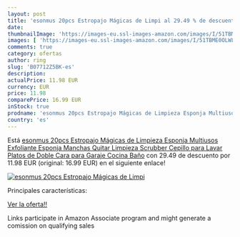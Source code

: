 ```yaml
---
layout: post
title: 'esonmus 20pcs Estropajo Mágicas de Limpi al 29.49 % de descuento'
date: 
thumbnailImage: 'https://images-eu.ssl-images-amazon.com/images/I/51TBME0OLWL._SL200_.jpg'
images: [ 'https://images-eu.ssl-images-amazon.com/images/I/51TBME0OLWL._SL200_.jpg' ]
comments: true
category: ofertas
author: ring
slug: 'B07712Z5BK-es'
description:
actualPrice: 11.98 EUR
currency: EUR
price: 11.98
comparePrice: 16.99 EUR
inStock: true
prodname: 'esonmus 20pcs Estropajo Mágicas de Limpieza Esponja Multiusos Exfoliante Esponja Manchas Quitar Limpieza Scrubber Cepillo para Lavar Platos de Doble Cara para Garaje Cocina Baño'
country: 'es'
---
```


Está [esonmus 20pcs Estropajo Mágicas de Limpieza Esponja Multiusos Exfoliante Esponja Manchas Quitar Limpieza Scrubber Cepillo para Lavar Platos de Doble Cara para Garaje Cocina Baño](https://www.amazon.es/dp/B07712Z5BK/?tag=tolees-21) con 29.49 de descuento por 11.98 EUR (original: 16.99 EUR) en el siguiente enlace!

[![esonmus 20pcs Estropajo Mágicas de Limpi](https://images-eu.ssl-images-amazon.com/images/I/51TBME0OLWL._SL200_.jpg)](https://www.amazon.es/dp/B07712Z5BK/?tag=tolees-21)

Principales características:


[Ver la oferta!!](https://www.amazon.es/dp/B07712Z5BK/?tag=tolees-21)

Links participate in Amazon Associate program and might generate a comission on qualifying sales


